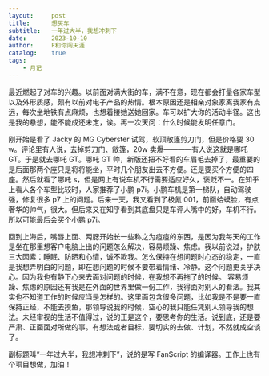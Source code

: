 ```yaml
---
layout:     post
title:      想买车
subtitle:   一年过大半，我想冲刺下
date:       2023-10-10
author:     F和你闯天涯
catalog:    true
tags:
    - 月记
---
```


最近燃起了对车的兴趣。以前面对满大街的车，满不在意，现在都会打量各家车型以及外形质感，颇有以前对电子产品的热情。根本原因还是相亲对象家离我家有点远，每次坐地铁有点麻烦，也想着接她送她回家。车可以扩大你的活动半径。这也是我的悬想，能不能成还未定，诶。再一次天问：什么时候能发明任意门。

刚开始是看了 Jacky 的 MG Cyberster 试驾，软顶敞篷剪刀门，但是价格要 30 w。评论里有人说，去掉剪刀门、敞篷，20w 卖爆————有人说这就是哪吒 GT。于是就去哪吒 GT。哪吒 GT 帅，新版还把不好看的车眉毛去掉了，最重要的是后面那两个座只是将将能坐，平时几个朋友出去不方便。还是要买个方便的四座。然后就看了哪吒 s，但是网上有说车机不行需要适应好久，褒贬不一。在知乎上看人各个车型比较时，人家推荐了小鹏 p7i。小鹏车机是第一梯队，自动驾驶强，修复很多 p7 上的问题。后来一天，我又看到了极氪 001，前面蛤蟆脸，有点奢华的帅气，很大。但后来又在知乎看到其底盘只是车评人嘴中的好，车机不行。所以可能最后会买个小鹏 p7i。

回到上海后，嘴唇上面、两腮开始长一些称之为痘痘的东西，是因为我每天的工作是坐在那里想客户电脑上出的问题怎么解决，容易烦躁、焦虑。我以前说过，护肤三大因素：睡眠、防晒和心情，诚不欺我。怎么保持在想问题时心态的稳定，一直是我想弄明白的问题，即在想问题的时候不要带着情绪、冷静。这个问题更关乎决心。因为我也有静下心来去面对问题的时候，在我想不再拖了的时候。
容易烦躁、焦虑的原因还有我是在外面的世界里做一份工作，我得面对别人的看法。我其实也不知道工作的时候应当是怎样的。这里面包含很多问题，比如我是不是要一直保持正经，不能去摸鱼，那领导说我的时候，空心的我只能任凭别人领导我的想法。未经审视的生活不值得过，说的正是这个，要思考你的生活。说到底，还是要严肃、正面面对所做的事。有想法或者目标，要切实的去做、计划，不然就成空谈了。

副标题叫“一年过大半，我想冲刺下”，说的是写 FanScript 的编译器。工作上也有个项目想做，加油！